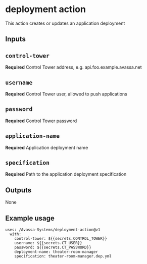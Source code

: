 # deployment action

This action creates or updates an application deployment

## Inputs

## `control-tower`
**Required** Control Tower address, e.g. api.foo.example.avassa.net

## `username`
**Required** Control Tower user, allowed to push applications

## `password`
**Required** Control Tower password

## `application-name`
**Required** Application deployment name

## `specification`
**Required** Path to the application deployment specification

## Outputs

None


## Example usage

```
uses: /Avassa-Systems/deployment-action@v1
  with:
    control-tower: ${{secrets.CONTROL_TOWER}}
    username: ${{secrets.CT_USER}}
    password: ${{secrets.CT_PASSWORD}}
    deployment-name: theater-room-manager
    specification: theater-room-manager.dep.yml
```
